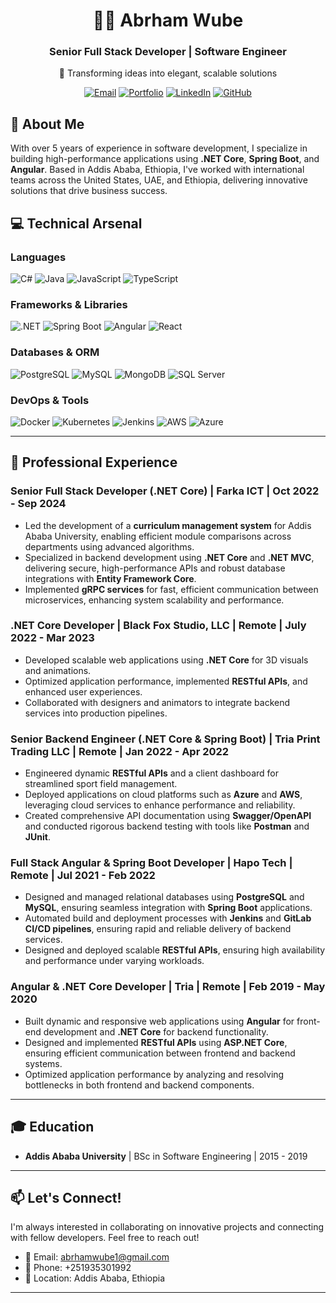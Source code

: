 
# <div align="center">👨‍💻 Abrham Wube</div>

<div align="center">
  <h3>Senior Full Stack Developer | Software Engineer</h3>
  <p>🌟 Transforming ideas into elegant, scalable solutions</p>
</div>

<p align="center">
  <a href="mailto:abrhamwube1@gmail.com"><img src="https://img.shields.io/badge/Email-Contact%20Me-red?style=for-the-badge&logo=gmail" alt="Email" /></a>
  <a href="https://abrham-wube-portfolios.vercel.app/"><img src="https://img.shields.io/badge/Portfolio-View%20My%20Work-blue?style=for-the-badge&logo=react" alt="Portfolio" /></a>
  <a href="https://www.linkedin.com/in/abrham-wube-148a12247/"><img src="https://img.shields.io/badge/LinkedIn-Connect-blue?style=for-the-badge&logo=linkedin" alt="LinkedIn" /></a>
  <a href="https://github.com/abrshewube/"><img src="https://img.shields.io/badge/GitHub-Follow-black?style=for-the-badge&logo=github" alt="GitHub" /></a>
</p>

## 🚀 About Me

With over 5 years of experience in software development, I specialize in building high-performance applications using **.NET Core**, **Spring Boot**, and **Angular**. Based in Addis Ababa, Ethiopia, I've worked with international teams across the United States, UAE, and Ethiopia, delivering innovative solutions that drive business success.

## 💻 Technical Arsenal

### Languages
<p align="left">
  <img src="https://img.shields.io/badge/C%23-239120?style=for-the-badge&logo=c-sharp&logoColor=white" alt="C#"/>
  <img src="https://img.shields.io/badge/Java-ED8B00?style=for-the-badge&logo=java&logoColor=white" alt="Java"/>
  <img src="https://img.shields.io/badge/JavaScript-F7DF1E?style=for-the-badge&logo=javascript&logoColor=black" alt="JavaScript"/>
  <img src="https://img.shields.io/badge/TypeScript-007ACC?style=for-the-badge&logo=typescript&logoColor=white" alt="TypeScript"/>
</p>

### Frameworks & Libraries
<p align="left">
  <img src="https://img.shields.io/badge/.NET-512BD4?style=for-the-badge&logo=dotnet&logoColor=white" alt=".NET"/>
  <img src="https://img.shields.io/badge/Spring_Boot-F2F4F9?style=for-the-badge&logo=spring-boot" alt="Spring Boot"/>
  <img src="https://img.shields.io/badge/Angular-DD0031?style=for-the-badge&logo=angular&logoColor=white" alt="Angular"/>
  <img src="https://img.shields.io/badge/React-20232A?style=for-the-badge&logo=react&logoColor=61DAFB" alt="React"/>
</p>

### Databases & ORM
<p align="left">
  <img src="https://img.shields.io/badge/PostgreSQL-316192?style=for-the-badge&logo=postgresql&logoColor=white" alt="PostgreSQL"/>
  <img src="https://img.shields.io/badge/MySQL-005C84?style=for-the-badge&logo=mysql&logoColor=white" alt="MySQL"/>
  <img src="https://img.shields.io/badge/MongoDB-4EA94B?style=for-the-badge&logo=mongodb&logoColor=white" alt="MongoDB"/>
  <img src="https://img.shields.io/badge/SQL_Server-CC2927?style=for-the-badge&logo=microsoft-sql-server&logoColor=white" alt="SQL Server"/>
</p>

### DevOps & Tools
<p align="left">
  <img src="https://img.shields.io/badge/Docker-2496ED?style=for-the-badge&logo=docker&logoColor=white" alt="Docker"/>
  <img src="https://img.shields.io/badge/Kubernetes-326CE5?style=for-the-badge&logo=kubernetes&logoColor=white" alt="Kubernetes"/>
  <img src="https://img.shields.io/badge/Jenkins-D24939?style=for-the-badge&logo=jenkins&logoColor=white" alt="Jenkins"/>
  <img src="https://img.shields.io/badge/AWS-232F3E?style=for-the-badge&logo=amazon-aws&logoColor=white" alt="AWS"/>
  <img src="https://img.shields.io/badge/Azure-0089D6?style=for-the-badge&logo=microsoft-azure&logoColor=white" alt="Azure"/>
</p>

---

## 💼 Professional Experience

### **Senior Full Stack Developer (.NET Core)** | Farka ICT | Oct 2022 - Sep 2024
- Led the development of a **curriculum management system** for Addis Ababa University, enabling efficient module comparisons across departments using advanced algorithms.
- Specialized in backend development using **.NET Core** and **.NET MVC**, delivering secure, high-performance APIs and robust database integrations with **Entity Framework Core**.
- Implemented **gRPC services** for fast, efficient communication between microservices, enhancing system scalability and performance.

### **.NET Core Developer** | Black Fox Studio, LLC | Remote | July 2022 - Mar 2023
- Developed scalable web applications using **.NET Core** for 3D visuals and animations.
- Optimized application performance, implemented **RESTful APIs**, and enhanced user experiences.
- Collaborated with designers and animators to integrate backend services into production pipelines.

### **Senior Backend Engineer (.NET Core & Spring Boot)** | Tria Print Trading LLC | Remote | Jan 2022 - Apr 2022
- Engineered dynamic **RESTful APIs** and a client dashboard for streamlined sport field management.
- Deployed applications on cloud platforms such as **Azure** and **AWS**, leveraging cloud services to enhance performance and reliability.
- Created comprehensive API documentation using **Swagger/OpenAPI** and conducted rigorous backend testing with tools like **Postman** and **JUnit**.

### **Full Stack Angular & Spring Boot Developer** | Hapo Tech | Remote | Jul 2021 - Feb 2022
- Designed and managed relational databases using **PostgreSQL** and **MySQL**, ensuring seamless integration with **Spring Boot** applications.
- Automated build and deployment processes with **Jenkins** and **GitLab CI/CD pipelines**, ensuring rapid and reliable delivery of backend services.
- Designed and deployed scalable **RESTful APIs**, ensuring high availability and performance under varying workloads.

### **Angular & .NET Core Developer** | Tria | Remote | Feb 2019 - May 2020
- Built dynamic and responsive web applications using **Angular** for front-end development and **.NET Core** for backend functionality.
- Designed and implemented **RESTful APIs** using **ASP.NET Core**, ensuring efficient communication between frontend and backend systems.
- Optimized application performance by analyzing and resolving bottlenecks in both frontend and backend components.

---

## 🎓 Education
- **Addis Ababa University** | BSc in Software Engineering | 2015 - 2019

---

## 📫 Let's Connect!

I'm always interested in collaborating on innovative projects and connecting with fellow developers. Feel free to reach out!

- 📧 Email: abrhamwube1@gmail.com
- 📱 Phone: +251935301992
- 📍 Location: Addis Ababa, Ethiopia

---
